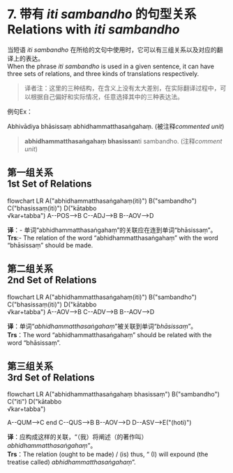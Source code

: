 # 7. 带有 *iti sambandho* 的句型关系<br>Relations with *iti sambandho* 
当短语 *iti sambandho* 在所给的文句中使用时，它可以有三组关系以及对应的翻译上的表达。<br>
When the phrase *iti sambandho* is used in a given sentence, it can have three sets of relations, and three kinds of translations respectively. 

>译者注：这里的三种结构，在含义上没有太大差别，在实际翻译过程中，可以根据自己偏好和实际情况，任意选择其中的三种表达法。

例句Ex：

Abhivādiya bhāsissaṃ abhidhammatthasaṅgahaṃ. (被注释*commented unit*) 
>**abhidhammatthasaṅgahaṃ bhasissan**ti sambandho. (注释*comment unit*) 

## **第一组关系**<br>**1st Set of Relations**

<div class="mermaid">
flowchart LR
A("abhidhammatthasaṅgahaṃ(iti)")
B("sambandho")
C("bhasissaṃ(iti)")
D("kātabbo<br>√kar+tabba")
A--POS-->B
C--ADJ-->B
B--AOV-->D
</div>


**译**：- 单词“abhidhammatthasaṅgahaṃ”的关联应在连到单词“bhāsissaṃ”。<br>
**Trs**:- The relation of the word “abhidhammatthasaṅgahaṃ” with the word “bhāsissaṃ” should be made. 

## **第二组关系**<br>**2nd Set of Relations** 

<div class="mermaid">
flowchart LR
A("abhidhammatthasaṅgahaṃ(iti)")
B("sambandho")
C("bhasissaṃ(iti)")
D("kātabbo<br>√kar+tabba")
A--AOV-->B
C--ADV-->B
B--AOV-->D
</div>


**译**：单词“*abhidhammatthasaṅgahaṃ*”被关联到单词“*bhāsissaṃ*”。<br>
**Trs**：The word “abhidhammatthasaṅgahaṃ” should be related with the word “bhāsissaṃ”. 

## **第三组关系**<br>**3rd Set of Relations**
<div class="mermaid">
flowchart LR
A("abhidhammatthasaṅgahaṃ bhasissaṃ")
B("sambandho")
C("iti")
D("kātabbo<br>√kar+tabba")

A--QUM-->C
end
C--QUS-->B
B--AOV-->D
D--ASV-->E("(hoti)")
</div>


**译**：应构成这样的关联，“（我）将阐述（的著作叫）*abhidhammatthasaṅgahaṃ*”。<br>
**Trs**：The relation (ought to be made) / (is) thus, “ (I) will expound (the treatise called) *abhidhammatthasaṅgahaṃ*”. 
 


